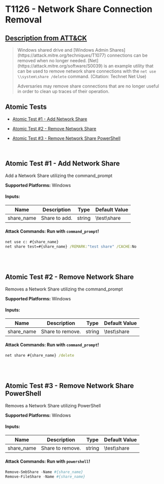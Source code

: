 # T1126 - Network Share Connection Removal
## [Description from ATT&CK](https://attack.mitre.org/wiki/Technique/T1126)
<blockquote>Windows shared drive and [Windows Admin Shares](https://attack.mitre.org/techniques/T1077) connections can be removed when no longer needed. [Net](https://attack.mitre.org/software/S0039) is an example utility that can be used to remove network share connections with the <code>net use \\system\share /delete</code> command. (Citation: Technet Net Use)

Adversaries may remove share connections that are no longer useful in order to clean up traces of their operation.</blockquote>

## Atomic Tests

- [Atomic Test #1 - Add Network Share](#atomic-test-1---add-network-share)

- [Atomic Test #2 - Remove Network Share](#atomic-test-2---remove-network-share)

- [Atomic Test #3 - Remove Network Share PowerShell](#atomic-test-3---remove-network-share-powershell)


<br/>

## Atomic Test #1 - Add Network Share
Add a Network Share utilizing the command_prompt

**Supported Platforms:** Windows


#### Inputs:
| Name | Description | Type | Default Value | 
|------|-------------|------|---------------|
| share_name | Share to add. | string | \\test\share|


#### Attack Commands: Run with `command_prompt`! 


```cmd
net use c: #{share_name}
net share test=#{share_name} /REMARK:"test share" /CACHE:No
```






<br/>
<br/>

## Atomic Test #2 - Remove Network Share
Removes a Network Share utilizing the command_prompt

**Supported Platforms:** Windows


#### Inputs:
| Name | Description | Type | Default Value | 
|------|-------------|------|---------------|
| share_name | Share to remove. | string | \\test\share|


#### Attack Commands: Run with `command_prompt`! 


```cmd
net share #{share_name} /delete
```






<br/>
<br/>

## Atomic Test #3 - Remove Network Share PowerShell
Removes a Network Share utilizing PowerShell

**Supported Platforms:** Windows


#### Inputs:
| Name | Description | Type | Default Value | 
|------|-------------|------|---------------|
| share_name | Share to remove. | string | \\test\share|


#### Attack Commands: Run with `powershell`! 


```powershell
Remove-SmbShare -Name #{share_name}
Remove-FileShare -Name #{share_name}
```






<br/>
